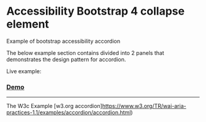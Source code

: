 # Accessibility Bootstrap 4 collapse element
Example of bootstrap accessibility accordion

The below example section contains divided into 2 panels that demonstrates the design pattern for accordion. 

Live example:
### [Demo](https://codepen.io/Bizo_dam/pen/KKzxMEq)

----
The W3c Example
[w3.org accordion]https://www.w3.org/TR/wai-aria-practices-1.1/examples/accordion/accordion.html)
